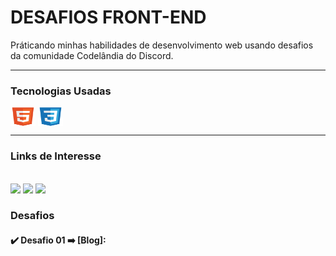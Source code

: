 # DESAFIOS FRONT-END

Práticando minhas habilidades de desenvolvimento web usando desafios da comunidade Codelândia do Discord. 
<hr/>

### Tecnologias Usadas
<div style="display: inline_block">
    <img align="center" alt="Romeu-HTML" height="30" width="40" src="https://raw.githubusercontent.com/devicons/devicon/master/icons/html5/html5-original.svg" />
    <img align="center" alt="Romeu-CSS" height="30" width="40" src="https://raw.githubusercontent.com/devicons/devicon/master/icons/css3/css3-original.svg" />
</div>
<hr/>

### Links de Interesse 
<br />
<a href="https://discord.com/invite/QevDJqCzaY" target="_blank"><img src="https://img.shields.io/badge/-Discord-6610F2?style=for-the-badge&logo=discord&logoColor=white" target="_blank"></a>
<a href="https://www.instagram.com/iuricode/" target="_blank"><img src="https://img.shields.io/badge/-Instagram-%23E4405F?style=for-the-badge&logo=instagram&logoColor=white" target="_blank"></a>
<a href="https://github.com/iuricode" target="_blank"><img src="https://img.shields.io/badge/-Github-%5865f2?style=for-the-badge&logo=github&logoColor=white" target="_blank"></a>


### Desafios

#### :heavy_check_mark: Desafio 01 :arrow_right: [Blog]: 
